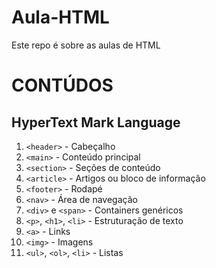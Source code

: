 # Aula-HTML
Este repo é sobre as aulas de HTML

# CONTÚDOS

## HyperText Mark Language



1. `<header>` - Cabeçalho
2. `<main>` - Conteúdo principal
3. `<section>` - Seções de conteúdo
4. `<article>` - Artigos ou bloco de informação
5. `<footer>` - Rodapé
6. `<nav>` - Área de navegação
7. `<div>` e `<span>` - Containers genéricos
8. `<p>`, `<h1>`, `<li>` - Estruturação de texto
9. `<a>` - Links
10. `<img>` - Imagens
11. `<ul>`, `<ol>`, `<li>` - Listas
